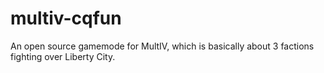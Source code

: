 multiv-cqfun
============

An open source gamemode for MultIV, which is basically about 3 factions fighting over Liberty City.
